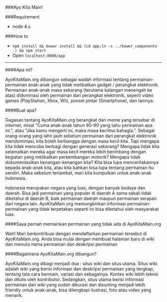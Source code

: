 ###Ayo Kita Main!

###Requirement

- node 4.x

###How to
- ``npm install && bower install && (cd app;ln -s ../bower_components .) && npm start``
- Open ``localhost:8000/app``

* * *

####Apa ini?

AyoKitaMain.org dibangun sebagai wadah informasi tentang permainan-permainan anak-anak yang tidak melibatkan gadget / perangkat elektronik. Permainan anak-anak masa sekarang (terutama kalangan menengah ke atas) didominasi oleh permainan dari perangkat elektronik, seperti video games (PlayStation, Xbox, Wii), ponsel pintar (Smartphone), dan lainnya.

####Buat apa?

Gagasan tentang AyoKitaMain.org berangkat dari meme yang tersebar di internet, misal "Cuma anak-anak tahun 80-90 yang tahu permainan apa ini.", atau "Jika kamu mengerti ini, maka masa kecilmu bahagia.". Sebagai orang-orang yang lahir jauh sebelum permainan dari perangkat elektronik mendominiasi, kita boleh berbangga dengan masa kecil kita. Tapi mengapa kita tidak mencoba berbagi dengan generasi sekarang? Mengapa tidak kita selamatkan mereka agar masa kecil mereka lebih berimbang dengan kegiatan yang melibatkan perkembangan motorik? Mengapa tidak dokumentasikan kenangan-kenangan kita? Kita bisa lupa menceritakannya kepada anak-anak kita, atau kita bahkan bisa lupa tentang permainan itu sendiri. Maka sebelum terlambat, mari kita kumpulkan untuk anak-anak Indonesia.

Indonesia merupakan negara yang luas, dengan banyak budaya dan daerah. Bisa jadi permainan yang populer di daerah A sama sekali tidak diketahui di daerah B, baik permainan daerah maupun permainan serapan dari negara lain. AyoKitaMain.org memungkinkan informasi permainan-permainan yang tidak terpetakan seperti ini bisa diketahui oleh masyarakat luas.

####Saya pernah memainkan permainan yang tidak ada di AyoKitaMain.org

Wah! Mari berkontribusi dengan mendaftarkan permainan tersebut di AyoKitaMain.org. Anda bisa mulai dengan membuat halaman baru di wiki dan menulis nama permainan dan deskripsi permainan

####Bagaimana AyoKitaMain.org dibangun?

AyoKitaMain.org dibagi menjadi dua : situs wiki dan situs utama. Situs wiki adalah wiki yang berisi informasi dan deskripsi permainan yang lengkap, tentang tata cara bermain, variasi dan sebagainya. Kontes wiki lebih teknis dan ditulis oleh kontributor. Sedangkan, situs utama berisi informasi permainan dari wiki yang sudah dikurasi dan disunting menjadi lebih friendly untuk anak-anak, bisa dilengkapi ilustrasi, foto atau video yang menarik.
